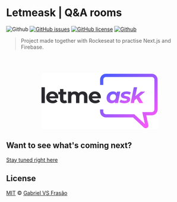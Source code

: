 # Letmeask | Q&A rooms

![Github](https://img.shields.io/badge/Gabe%20Frasz-Letmeask-gold?style=flat-square)
[![GitHub issues](https://img.shields.io/github/issues/SlyCooper-n/letmeask-nlw6-react?style=flat-square)](https://github.com/SlyCooper-n/letmeask-nlw6-react/issues)
[![GitHub license](https://img.shields.io/github/license/SlyCooper-n/letmeask-nlw6-react?style=flat-square)](https://github.com/SlyCooper-n/letmeask-nlw6-react/blob/main/LICENSE)
[![Github](https://img.shields.io/badge/-Rockeseat-purple?style=flat-square)](https://github.com/SlyCooper-n)

> Project made together with Rockeseat to practise Next.js and Firebase.

<br />
<br />
<p align="center">
  <img alt="Letmeask logo" src="./_docs/logo.svg" />
</p>

## Want to see what's coming next?

[Stay tuned right here](https://github.com/SlyCooper-n/letmeask-nlw6-react/projects/1)

## License

[MIT](https://github.com/SlyCooper-n/letmeask-nlw6-react/LICENSE.md) &copy; [Gabriel VS Frasão](https://github.com/SlyCooper-n)
